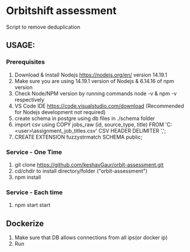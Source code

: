 # Orbitshift assessment
Script to remove deduplication

## USAGE:

### Prerequisites
1. Download & Install Nodejs https://nodejs.org/en/ version 14.19.1
1. Make sure you are using 14.19.1 version of Nodejs & 6.14.16 of npm version
1. Check Node/NPM version by running commands node -v & npm -v respectively
1. VS Code IDE https://code.visualstudio.com/download (Recommended for Nodejs development not required)
1. create schema in postgre using db files in ./schema folder
1. import csv using COPY jobs_raw (id, source_type, title) 
FROM 'C:\<user>\assignment_job_titles.csv' CSV HEADER DELIMITER ',';
1. CREATE EXTENSION fuzzystrmatch SCHEMA public;

### Service - One Time
1. git clone https://github.com/keshavGaur/orbit-assessment.git
1. cd/chdir to install directory/folder ("orbit-assessment")
1. npm install

### Service - Each time
1. npm start start

## Dockerize
1. Make sure that DB allows connections from all ips(or docker ip)
1. Run 